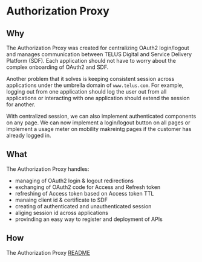 # Authorization Proxy

## Why

The Authorization Proxy was created for centralizing OAuth2 login/logout and manages communication between TELUS Digital and Service Delivery Platform (SDF). Each application should not have to worry about the complex onboarding of OAuth2 and SDF.

Another problem that it solves is keeping consistent session across applications under the umbrella domain of `www.telus.com`. For example, logging out from one application should log the user out from all applications or interacting with one application should extend the session for another.

With centralized session, we can also implement authenticated components on any page. We can now implement a login/logout button on all pages or implement a usage meter on mobility makreintg pages if the customer has already logged in.

## What

The Authorization Proxy handles:

- managing of OAuth2 login & logout redirections
- exchanging of OAuth2 code for Access and Refresh token
- refreshing of Access token based on Access token TTL
- manaing client id & certificate to SDF
- creating of authenticated and unauthenticated session
- aliging session id across applications
- provinding an easy way to register and deployment of APIs

## How

The Authorization Proxy [README](https://github.com/telusdigital/authorization-proxy)
